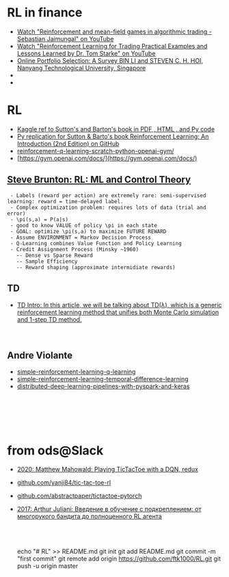 # RL in finance
* [Watch "Reinforcement and mean-field games in algorithmic trading - Sebastian Jaimungal" on YouTube](https://youtu.be/F1bO2QvrAb8)<br>
* [Watch "Reinforcement Learning for Trading Practical Examples and Lessons Learned by Dr. Tom Starke" on YouTube](https://youtu.be/c0gpgCyjTM8)<br>
* [Online Portfolio Selection: A Survey BIN LI and STEVEN C. H. HOI, Nanyang Technological University, Singapore](https://arxiv.org/pdf/1212.2129.pdf)<br>
* []()<br>
* []()<br>

# RL

* [Kaggle ref to Sutton's and Barton's book in PDF , HTML , and Py code](https://www.kaggle.com/c/google-football/discussion/187658)<br>
* [Py replication for Sutton & Barto's book Reinforcement Learning: An Introduction (2nd Edition) on GitHub](https://github.com/ShangtongZhang/reinforcement-learning-an-introduction)<br>
* [reinforcement-q-learning-scratch-python-openai-gym/](https://www.learndatasci.com/tutorials/reinforcement-q-learning-scratch-python-openai-gym/)<br>
* [https://gym.openai.com/docs/](https://gym.openai.com/docs/)<br>


## [Steve Brunton: RL: ML and Control Theory](https://www.youtube.com/watch?v=0MNVhXEX9to)
     - Labels (reward per action) are extremely rare: semi-supervised learning: reward = time-delayed label.
     - Complex optimization problem: requires lots of data (trial and error)
     - \pi(s,a) = P(a|s)
     - good to know VALUE of policy \pi in each state
     - GOAL: optimize \pi(s,a) to maximize FUTURE REWARD
     - Assume ENVIRONMENT = Markov Decision Process
     - Q-Learning combines Value Function and Policy Learning
     - Credit Assignment Process (Minsky ~1960)
       -- Dense vs Sparse Reward
       -- Sample Efficiency
       -- Reward shaping (approximate intermidiate rewards)
       
      


## TD
* [TD Intro: In this article, we will be talking about TD(λ), which is a generic reinforcement learning method that unifies both Monte Carlo simulation and 1-step TD method.](https://towardsdatascience.com/reinforcement-learning-td-%CE%BB-introduction-686a5e4f4e60)<br>
[]()<br>
[]()<br>

## Andre Violante
* [simple-reinforcement-learning-q-learning](https://towardsdatascience.com/simple-reinforcement-learning-q-learning-fcddc4b6fe56)<br>
* [simple-reinforcement-learning-temporal-difference-learning](https://towardsdatascience.com/simple-reinforcement-learning-temporal-difference-learning-53d1b3263d79)<br>
* [distributed-deep-learning-pipelines-with-pyspark-and-keras](https://towardsdatascience.com/distributed-deep-learning-pipelines-with-pyspark-and-keras-a3a1c22b9239)<br>
[]()<br>
[]()<br>
[]()<br>
[]()<br>
[]()<br>

# from ods@Slack
* [2020: Matthew Mahowald:  Playing TicTacToe with a DQN, redux](https://mahowald.github.io/pytorch-dqn/)<br>
* [github.com/yanji84/tic-tac-toe-rl](https://github.com/yanji84/tic-tac-toe-rl)<br>
* [github.com/abstractpaper/tictactoe-pytorch](https://github.com/abstractpaper/tictactoe-pytorch)<br>
* [2017: Arthur Juliani: Введение в обучение с подкреплением: от многорукого бандита до полноценного RL агента](https://habr.com/en/company/newprolab/blog/343834/)<br>
[]()<br>
[]()<br>
[]()<br>



























    echo "# RL" >> README.md
    git init
    git add README.md
    git commit -m "first commit"
    git remote add origin https://github.com/ftk1000/RL.git
    git push -u origin master
    
    
